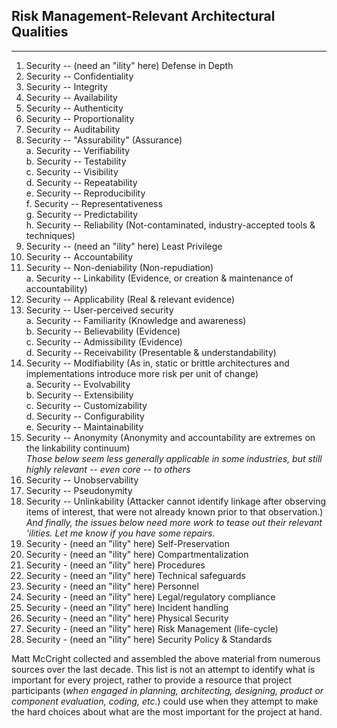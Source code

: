 ## Risk Management-Relevant Architectural Qualities
---------------------------------------------------
1. Security -- (need an "ility" here) Defense in Depth  
2. Security -- Confidentiality  
3. Security -- Integrity  
4. Security -- Availability  
5. Security -- Authenticity  
6. Security -- Proportionality  
7. Security -- Auditability  
8. Security -- "Assurability" (Assurance)  
 a. Security -- Verifiability  
 b. Security -- Testability  
 c. Security -- Visibility  
 d. Security -- Repeatability  
 e. Security -- Reproducibility  
 f. Security -- Representativeness   
 g. Security -- Predictability  
 h. Security -- Reliability (Not-contaminated, industry-accepted tools & techniques)  
9. Security -- (need an "ility" here) Least Privilege  
10. Security -- Accountability  
11. Security -- Non-deniability (Non-repudiation)  
 a. Security -- Linkability (Evidence, or creation & maintenance of accountability)  
12. Security -- Applicability (Real & relevant evidence)  
13. Security -- User-perceived security  
 a. Security -- Familiarity (Knowledge and awareness)  
 b. Security -- Believability (Evidence)  
 c. Security -- Admissibility (Evidence)  
 d. Security -- Receivability (Presentable & understandability)  
14. Security -- Modifiability (As in, static or brittle architectures and implementations introduce more risk per unit of change)  
 a. Security -- Evolvability  
 b. Security -- Extensibility  
 c. Security -- Customizability  
 d. Security -- Configurability  
 e. Security -- Maintainability  
15. Security -- Anonymity (Anonymity and accountability are extremes on the linkability continuum)  
*Those below seem less generally applicable in some industries, but still highly relevant -- even core -- to others*  
16. Security -- Unobservability  
17. Security -- Pseudonymity  
18. Security -- Unlinkability (Attacker cannot identify linkage after observing items of interest, that were not already known prior to that observation.)  
*And finally, the issues below need more work to tease out their relevant 'ilities.  Let me know if you have some repairs.*  
19. Security - (need an "ility" here) Self-Preservation  
20. Security - (need an "ility" here) Compartmentalization  
21. Security - (need an "ility" here) Procedures  
22. Security - (need an "ility" here) Technical safeguards  
23. Security - (need an "ility" here) Personnel  
24. Security - (need an "ility" here) Legal/regulatory compliance  
25. Security - (need an "ility" here) Incident handling  
26. Security - (need an "ility" here) Physical Security  
27. Security - (need an "ility" here) Risk Management (life-cycle)  
28. Security - (need an "ility" here) Security Policy & Standards  

Matt McCright collected and assembled the above material from numerous sources over the last decade.  This list is not an attempt to identify what is important for every project, rather to provide a resource that project participants (*when engaged in planning, architecting, designing, product or component evaluation, coding, etc.*) could use when they attempt to make the hard choices about what are the most important for the project at hand.  
